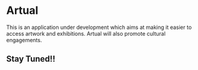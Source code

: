 # Artual
This is an application under development which aims at making it easier to access artwork and exhibitions. Artual will also promote cultural engagements.
## Stay Tuned!!

